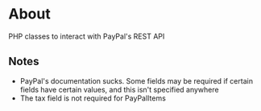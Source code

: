 # About
PHP classes to interact with PayPal's REST API

## Notes
* PayPal's documentation sucks. Some fields may be required if certain fields have certain values, and this isn't specified anywhere
* The tax field is not required for PayPalItems
